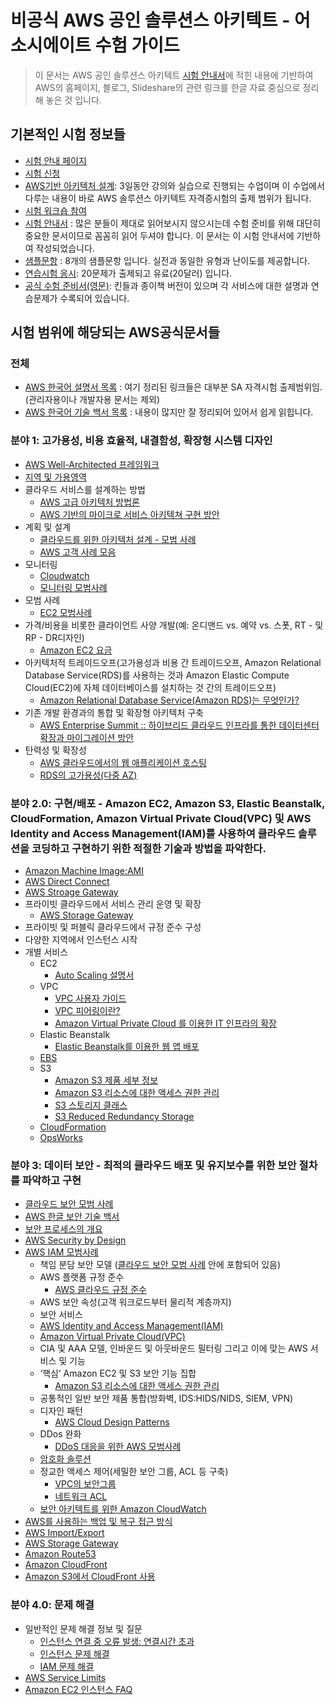 # 비공식 AWS 공인 솔루션스 아키텍트 - 어소시에이트 수험 가이드

> 이 문서는 AWS 공인 솔루션스 아키텍트 [시험 안내서](https://d0.awsstatic.com/International/ko_KR/AWS_certified_solutions_architect_associate_blueprint_ko.pdf)에 적힌 내용에 기반하여 AWS의 홈페이지, 블로그, Slideshare의 관련 링크를 한글 자료 중심으로 정리해 놓은 것 입니다. 

## 기본적인 시험 정보들
- [시험 안내 페이지](https://aws.amazon.com/ko/certification/certified-solutions-architect-associa)
- [시험 신청](https://www.webassessor.com/wa.do?page=publicHome&branding=AMAZON)
- [AWS기반 아키텍처 설계](https://aws.amazon.com/ko/training/course-descriptions/architect/): 3일동안 강의와 실습으로 진행되는 수업이며 이 수업에서 다루는 내용이 바로 AWS 솔루션스 아키텍트 자격증시험의 출제 범위가 됩니다.
- [시험 워크숍 참여](https://www.aws.training/home?courseid=10&&language=en-US&view=table&source=web_en_certified-sa-assoc)
- [시험 안내서](https://d0.awsstatic.com/International/ko_KR/AWS_certified_solutions_architect_associate_blueprint_ko.pdf) : 많은 분들이 제대로 읽어보시지 않으시는데 수험 준비를 위해 대단히 중요한 문서이므로 꼼꼼히 읽어 두셔야 합니다. 이 문서는 이 시험 안내서에 기반하여 작성되었습니다.
- [샘플문항](https://d0.awsstatic.com/International/ko_KR/AWS_certified_solutions_architect_associate_examsample_ko.pdf) : 8개의 샘플문항 입니다. 실전과 동일한 유형과 난이도를 제공합니다.
- [연습시험 응시](https://www.webassessor.com/wa.do?page=publicHome&branding=AMAZON): 20문제가 출제되고 유료(20달러) 입니다.
- [공식 수험 준비서(영문)](https://www.webassessor.com/wa.do?page=publicHome&branding=AMAZON): 킨들과 종이책 버전이 있으며 각 서비스에 대한 설명과 연습문제가 수록되어 있습니다.

## 시험 범위에 해당되는 AWS공식문서들

### 전체
- [AWS 한국어 설명서 목록](https://aws.amazon.com/ko/blogs/korea/ko-documentation/) : 여기 정리된 링크들은 대부분 SA 자격시험 출제범위임.(관리자용이나 개발자용 문서는 제외)
- [AWS 한국어 기술 백서 목록](https://aws.amazon.com/ko/blogs/korea/ko-whitepapers/) : 내용이 많지만 잘 정리되어 있어서 쉽게 읽힙니다.


### 분야 1: 고가용성, 비용 효율적, 내결함성, 확장형 시스템 디자인
- [AWS Well-Architected 프레임워크](https://d0.awsstatic.com/International/ko_KR/whitepapers/Well-Architected_Whitepaper.pdf)
- [지역 및 가용영역](http://docs.aws.amazon.com/ko_kr/AWSEC2/latest/UserGuide/using-regions-availability-zones.html)
- 클라우드 서비스를 설계하는 방법
  - [AWS 고급 아키텍처 방법론](http://www.slideshare.net/awskorea/aws-cloud-track-2-advanced)
  - [AWS 기반의 마이크로 서비스 아키텍쳐 구현 방안](http://www.slideshare.net/awskorea/micro-service-oriented-architecture-on-aws-piljoong-kim)
- 계획 및 설계
  - [클라우드를 위한 아키텍처 설계 - 모범 사례](https://amz.kr/pdf/Architecture_Best_Practices_draft-KR.pdf)
  - [AWS 고객 사례 모음](https://www.awsseoul.kr/images/content/aws-korea-customer-cases-2016.pdf) 
- 모니터링
  - [Cloudwatch](https://aws.amazon.com/ko/cloudwatch/)
  - [모니터링 모범사례](http://docs.aws.amazon.com/ko_kr/AWSEC2/latest/UserGuide/monitoring_best_practices.html)
- 모범 사례
  - [EC2 모범사례](http://docs.aws.amazon.com/ko_kr/AWSEC2/latest/UserGuide/ec2-best-practices.html)
- 가격/비용을 비롯한 클라이언트 사양 개발(예: 온디맨드 vs. 예약 vs. 스폿, RT  - 및 RP  - DR디자인)
  - [Amazon EC2 요금](https://aws.amazon.com/ko/ec2/pricing/)
- 아키텍처적 트레이드오프(고가용성과 비용 간 트레이드오프, Amazon Relational Database Service(RDS)를 사용하는 것과 Amazon Elastic Compute Cloud(EC2)에 자체 데이터베이스를 설치하는 것 간의 트레이드오프)
  - [Amazon Relational Database Service(Amazon RDS)는 무엇인가?](http://docs.aws.amazon.com/ko_kr/AmazonRDS/latest/UserGuide/Welcome.html)
- 기존 개발 환경과의 통합 및 확장형 아키텍처 구축
  - [AWS Enterprise Summit :: 하이브리드 클라우드 인프라를 통한 데이터센터 확장과 마이그레이션 방안](http://www.slideshare.net/awskorea/aws-enterprise-summit-67243885)
- 탄력성 및 확장성
  - [AWS 클라우드에서의 웹 애플리케이션 호스팅](http://d0.awsstatic.com/whitepapers/International/ko/AWS_Web_Hosting_Best_Practices_05252010.pdf)
  - [RDS의 고가용성(다중 AZ)](https://docs.aws.amazon.com/ko_kr/AmazonRDS/latest/UserGuide/Concepts.MultiAZ.html)

### 분야 2.0: 구현/배포 - Amazon EC2, Amazon S3, Elastic Beanstalk, CloudFormation, Amazon Virtual Private Cloud(VPC) 및 AWS Identity and Access Management(IAM)를 사용하여 클라우드 솔루션을 코딩하고 구현하기 위한 적절한 기술과 방법을 파악한다.
- [Amazon Machine Image:AMI](http://docs.aws.amazon.com/ko_kr/AWSEC2/latest/UserGuide/AMIs.html)
- [AWS Direct Connect](https://aws.amazon.com/ko/directconnect/)
- [AWS Stroage Gateway](https://aws.amazon.com/ko/storagegateway/)
- 프라이빗 클라우드에서 서비스 관리 운영 및 확장
    - [AWS Storage Gateway](https://aws.amazon.com/ko/storagegateway/details/) 
- 프라이빗 및 퍼블릭 클라우드에서 규정 준수 구성
- 다양한 지역에서 인스턴스 시작
- 개별 서비스
  - EC2
    - [Auto Scaling 설명서](http://docs.aws.amazon.com/ko_kr/autoscaling/latest/userguide/WhatIsAutoScaling.html)
  - VPC
    - [VPC 사용자 가이드](http://docs.aws.amazon.com/ko_kr/AmazonVPC/latest/UserGuide/VPC_Introduction.html)
    - [VPC 피어링이란?](http://docs.aws.amazon.com/ko_kr/AmazonVPC/latest/PeeringGuide/Welcome.html)
    - [Amazon Virtual Private Cloud 를 이용한 IT 인프라의 확장](http://d0.awsstatic.com/International/ko_KR/whitepapers/Extend%20your%20IT%20infrastructure%20with%20Amaon%20VPC.pdf)
  - Elastic Beanstalk
    - [Elastic Beanstalk를 이용한 웹 앱 배포](http://docs.aws.amazon.com/ko_kr/gettingstarted/latest/deploy/overview.html)
  - [EBS](http://docs.aws.amazon.com/ko_kr/AWSEC2/latest/UserGuide/AmazonEBS.html)
  - S3
    - [Amazon S3 제품 세부 정보](https://aws.amazon.com/ko/s3/details/)
    - [Amazon S3 리소스에 대한 액세스 권한 관리](https://docs.aws.amazon.com/ko_kr/AmazonS3/latest/dev/s3-access-control.html)
    - [S3 스토리지 클래스](https://aws.amazon.com/ko/s3/storage-classes/)
    - [S3 Reduced Redundancy Storage](https://aws.amazon.com/ko/s3/reduced-redundancy/)
  - [CloudFormation](https://aws.amazon.com/ko/cloudformation/)
  - [OpsWorks](https://aws.amazon.com/ko/opsworks/details/)


### 분야 3: 데이터 보안 - 최적의 클라우드 배포 및 유지보수를 위한 보안 절차를 파악하고 구현
- [클라우드 보안 모범 사례](https://d0.awsstatic.com/International/ko_KR/whitepapers/AWS_Security_Best_Practices_11052013.pdf)
- [AWS 한글 보안 기술 백서](https://aws.amazon.com/ko/blogs/korea/aws-security-whitepapers/)
- [보안 프로세스의 개요](http://d0.awsstatic.com/International/ko_KR/whitepapers/AWS_Security_Whitepaper_Overview.pdf)
- [AWS Security by Design](http://d0.awsstatic.com/International/ko_KR/whitepapers/Compliance/Intro_to_Security_by_Design.pdf)
- [AWS IAM 모범사례](http://docs.aws.amazon.com/ko_kr/IAM/latest/UserGuide/best-practices.html)
  - 책임 분담 보안 모델 ([클라우드 보안 모범 사례](https://d0.awsstatic.com/International/ko_KR/whitepapers/AWS_Security_Best_Practices_11052013.pdf) 안에 포함되어 있음)
  - AWS 플랫폼 규정 준수
    - [AWS 클라우드 규정 준수](https://aws.amazon.com/ko/compliance/)
  - AWS 보안 속성(고객 워크로드부터 물리적 계층까지)
  - 보안 서비스
  - [AWS Identity and Access Management(IAM)](http://docs.aws.amazon.com/ko_kr/IAM/latest/UserGuide/introduction.html)
  - [Amazon Virtual Private Cloud(VPC)](http://docs.aws.amazon.com/ko_kr/AmazonVPC/latest/UserGuide/VPC_Introduction.html)
  - CIA 및 AAA 모델, 인바운드 및 아웃바운드 필터링 그리고 이에 맞는 AWS 서비스 및 기능
  - ‘핵심’ Amazon EC2 및 S3 보안 기능 집합
    - [Amazon S3 리소스에 대한 액세스 권한 관리](https://docs.aws.amazon.com/ko_kr/AmazonS3/latest/dev/s3-access-control.html)
  - 공통적인 일반 보안 제품 통합(방화벽, IDS:HIDS/NIDS, SIEM, VPN)
  - 디자인 패턴
    - [AWS Cloud Design Patterns](http://en.clouddesignpattern.org/index.php/Main_Page)
  - DDos 완화
    - [DDoS 대응을 위한 AWS 모범사례](https://d0.awsstatic.com/International/ko_KR/whitepapers/DDoS_White_Paper.pdf)
  - [암호화 솔루션](http://d0.awsstatic.com/International/ko_KR/whitepapers/Compliance/AWS_Securing_Data_at_Rest_with_Encryption.pdf)
  - 정교한 액세스 제어(세밀한 보안 그룹, ACL 등 구축)
    - [VPC의 보안그룹](http://docs.aws.amazon.com/ko_kr/AmazonVPC/latest/UserGuide/VPC_SecurityGroups.html)
    - [네트워크 ACL](http://docs.aws.amazon.com/ko_kr/AmazonVPC/latest/UserGuide/VPC_ACLs.html)
  - [보안 아키텍트를 위한 Amazon CloudWatch](https://aws.amazon.com/ko/cloudwatch/details/)
- [AWS를 사용하는 백업 및 복구 접근 방식](https://d0.awsstatic.com/whitepapers/Storage/LocalizedBR/Backup_and_Recovery_Approaches_Using_AWS_whitepaper_KR.pdf)
- [AWS Import/Export](https://aws.amazon.com/ko/documentation/importexport/?nc1=h_ls)
- [AWS Storage Gateway](https://aws.amazon.com/ko/storagegateway/details/)
- [Amazon Route53](https://aws.amazon.com/ko/route53/details/)
- [Amazon CloudFront](https://docs.aws.amazon.com/ko_kr/AmazonCloudFront/latest/DeveloperGuide/Introduction.html)
- [Amazon S3에서 CloudFront 사용](http://docs.aws.amazon.com/ko_kr/AmazonCloudFront/latest/DeveloperGuide/MigrateS3ToCloudFront.html)

### 분야 4.0: 문제 해결
- 일반적인 문제 해결 정보 및 질문
  - [인스턴스 연결 중 오류 발생: 연결시간 초과](http://docs.aws.amazon.com/ko_kr/AWSEC2/latest/UserGuide/TroubleshootingInstancesConnecting.html#TroubleshootingInstancesConnectionTimeout)
  - [인스턴스 문제 해결](http://docs.aws.amazon.com/ko_kr/AWSEC2/latest/UserGuide/ec2-instance-troubleshoot.html)
  - [IAM 문제 해결](http://docs.aws.amazon.com/ko_kr/IAM/latest/UserGuide/troubleshoot.html)
- [AWS Service Limits](http://docs.aws.amazon.com/ko_kr/general/latest/gr/aws_service_limits.html)
- [Amazon EC2 인스턴스 FAQ](https://aws.amazon.com/ko/instance-help/)

